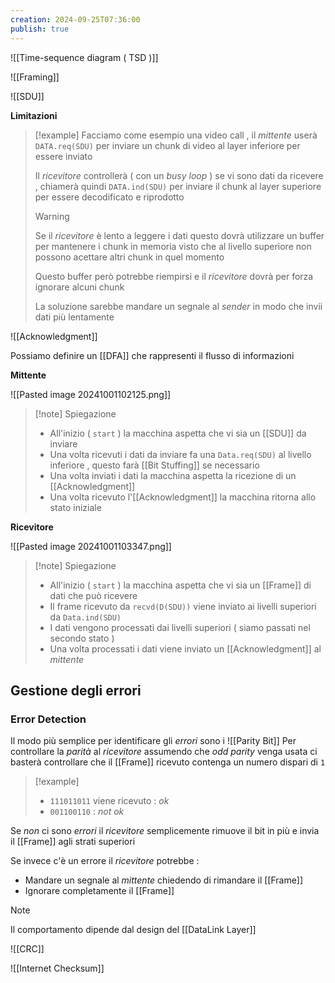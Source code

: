 ```yaml
---
creation: 2024-09-25T07:36:00
publish: true
---
```

![[Time-sequence diagram ( TSD )]]

![[Framing]]

![[SDU]]

**Limitazioni**

>[!example] 
>Facciamo come esempio una video call , il *mittente* userà `DATA.req(SDU)` per inviare un chunk di video al layer inferiore per essere inviato
>
>Il *ricevitore* controllerà ( con un *busy loop* ) se vi sono dati da ricevere , chiamerà quindi `DATA.ind(SDU)` per inviare il chunk al layer superiore per essere decodificato e riprodotto 
>
>>[!warning] 
>>Se il *ricevitore* è lento a leggere i dati questo dovrà utilizzare un buffer per mantenere i chunk in memoria visto che al livello superiore non possono acettare altri chunk in quel momento 
>>
>>Questo buffer però potrebbe riempirsi e il *ricevitore* dovrà per forza ignorare alcuni chunk
>>
>>La soluzione sarebbe mandare un segnale al *sender* in modo che invii dati più lentamente

![[Acknowledgment]]

Possiamo definire un [[DFA]] che rappresenti il flusso di informazioni 

**Mittente** 

![[Pasted image 20241001102125.png]]

>[!note] Spiegazione
>+ All'inizio ( `start` ) la macchina aspetta che vi sia un [[SDU]] da inviare
>+ Una volta ricevuti i dati da inviare fa una `Data.req(SDU)` al livello inferiore , questo farà [[Bit Stuffing]] se necessario
>+ Una volta inviati i dati la macchina aspetta la ricezione di un [[Acknowledgment]]
>+ Una volta ricevuto l'[[Acknowledgment]] la macchina ritorna allo stato iniziale 

**Ricevitore**

![[Pasted image 20241001103347.png]]

>[!note] Spiegazione
>+ All'inizio ( `start` ) la macchina aspetta che vi sia un [[Frame]] di dati che può ricevere
>+ Il frame ricevuto da `recvd(D(SDU))` viene inviato ai livelli superiori da `Data.ind(SDU)`  
>+ I dati vengono processati dai livelli superiori ( siamo passati nel secondo stato )
>+ Una volta processati i dati viene inviato un [[Acknowledgment]] al *mittente*

## Gestione degli errori

### Error Detection 

Il modo più semplice per identificare gli *errori* sono i ![[Parity Bit]] 
Per controllare la *parità* al *ricevitore* assumendo che *odd parity* venga usata ci basterà controllare che il [[Frame]] ricevuto contenga un numero dispari di `1`

>[!example] 
>+ `111011011` viene ricevuto : *ok*
>+ `001100110` : *not ok*

Se *non* ci sono *errori* il *ricevitore* semplicemente rimuove il bit in più e invia il [[Frame]] agli strati superiori

Se invece c'è un errore il *ricevitore* potrebbe :
+ Mandare un segnale al *mittente* chiedendo di rimandare il [[Frame]]
+ Ignorare completamente il [[Frame]]

>[!note] 
>Il comportamento dipende dal design del [[DataLink Layer]]

![[CRC]]

![[Internet Checksum]]

